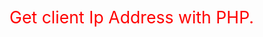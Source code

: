 <html>
  <p style = "color : red; font-size : 20pt">
    Get client Ip Address with PHP.
  </p>
</html>
